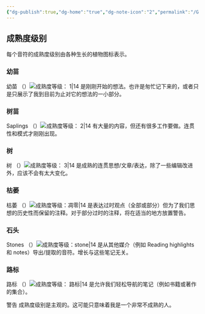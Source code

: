 ```yaml
---
{"dg-publish":true,"dg-home":"true","dg-note-icon":"2","permalink":"/G DIGITAL GARDON/HOME/","tags":["gardenEntry"],"dgPassFrontmatter":true,"noteIcon":"2","created":"2024-10-26T09:43:32.343+08:00","updated":"2024-10-26T10:21:51.215+08:00"}
---
```


## 成熟度级别

每个音符的成熟度级别由各种生长的植物图标表示。

### 幼苗

幼苗 （）![成熟度等级： 1|14](https://hermitage.utsob.me/img/tree-1.svg) 是刚刚开始的想法。也许是匆忙记下来的，或者只是只展示了我到目前为止对它的想法的一小部分。

### 树苗

Saplings （）![成熟度等级： 2|14](https://hermitage.utsob.me/img/tree-2.svg) 有大量的内容，但还有很多工作要做。连贯性和模式才刚刚出现。

### 树

树 （）![成熟度等级： 3|14](https://hermitage.utsob.me/img/tree-3.svg) 是成熟的连贯思想/文章/表达，除了一些编辑改进外，应该不会有太大变化。

### 枯萎

枯萎 （）![成熟度等级：凋零|14](https://hermitage.utsob.me/img/withered.svg) 是表达过时观点（全部或部分）但为了我们思想的历史性而保留的注释。对于部分过时的注释，将在适当的地方放置警告。

### 石头

Stones （）![成熟度等级：stone|14](https://hermitage.utsob.me/img/stone.svg) 是从其他媒介（例如 Reading highlights 和 notes）导出/提取的音符。增长与这些笔记无关。

### 路标

路标 （）![成熟度等级： 路标|14](https://hermitage.utsob.me/img/signpost.svg) 是允许我们轻松导航的笔记（例如书籍或著作的集合）。

警告
成熟度级别是主观的。这可能只意味着我是一个非常不成熟的人。